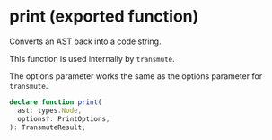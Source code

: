 <!-- INPUT:
import * as types from "./types-ns";
import { PrintOptions, TransmuteResult } from "./ee-types";
/**
 * Converts an AST back into a code string.
 *
 * This function is used internally by `transmute`.
 *
 * The options parameter works the same as the options parameter for `transmute`.
 */
export declare function print(
  ast: types.Node,
  options?: PrintOptions,
): TransmuteResult;

-->
# print (exported function)

Converts an AST back into a code string.

This function is used internally by `transmute`.

The options parameter works the same as the options parameter for `transmute`.

```ts
declare function print(
  ast: types.Node,
  options?: PrintOptions,
): TransmuteResult;
```

<!-- OUTPUT.frontmatter:
null
-->
<!-- OUTPUT.warnings:
[]
-->
